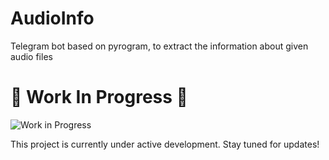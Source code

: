 # AudioInfo
Telegram bot based on pyrogram, to extract the information about given audio files

# 🚧 Work In Progress 🚧

![Work in Progress](https://media.giphy.com/media/xT39CXg70nNS0MFNLy/giphy.gif)

This project is currently under active development. Stay tuned for updates!


